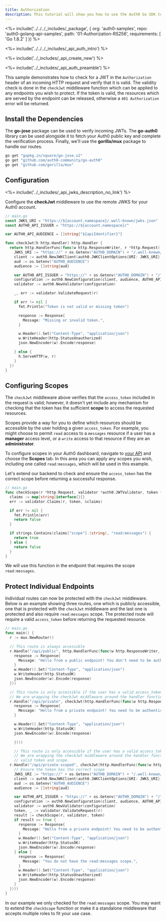 ```yaml
---
title: Authorization
description: This tutorial will show you how to use the Auth0 Go SDK to add authentication and authorization to your API.
---
```


<%= include('../../../_includes/_package', {
  org: 'auth0-samples',
  repo: 'auth0-golang-api-samples',
  path: '01-Authorization-RS256',
  requirements: [
    'Go 1.8.2'
  ]
}) %>

<%= include('../../../_includes/_api_auth_intro') %>

<%= include('../_includes/_api_create_new') %>

<%= include('../_includes/_api_auth_preamble') %>

This sample demonstrates how to check for a JWT in the `Authorization` header of an incoming HTTP request and verify that it is valid. The validity check is done in the `checkJwt` middleware function which can be applied to any endpoints you wish to protect. If the token is valid, the resources which are served by the endpoint can be released, otherwise a `401 Authorization` error will be returned.

## Install the Dependencies

The **go-jose** package can be used to verify incoming JWTs. The **go-auth0** library can be used alongside it to fetch your Auth0 public key and complete the verification process. Finally, we'll use the **gorilla/mux** package to handle our routes.

```bash
go get "gopkg.in/square/go-jose.v2"
go get "github.com/auth0-community/go-auth0"
go get "github.com/gorilla/mux"
```

## Configuration

<%= include('../_includes/_api_jwks_description_no_link') %>

Configure the **checkJwt** middleware to use the remote JWKS for your Auth0 account.

```go
// main.go
const JWKS_URI = "https://${account.namespace}/.well-known/jwks.json"
const AUTH0_API_ISSUER = "https://${account.namespace}/"

var AUTH0_API_AUDIENCE = []string{"${apiIdentifier}"}

func checkJwt(h http.Handler) http.Handler {
  return http.HandlerFunc(func(w http.ResponseWriter, r *http.Request) {
    JWKS_URI := "https://" + os.Getenv("AUTH0_DOMAIN") + "/.well-known/jwks.json"
    client := auth0.NewJWKClient(auth0.JWKClientOptions{URI: JWKS_URI})
    aud := os.Getenv("AUTH0_AUDIENCE")
    audience := []string{aud}

    var AUTH0_API_ISSUER = "https://" + os.Getenv("AUTH0_DOMAIN") + "/"
    configuration := auth0.NewConfiguration(client, audience, AUTH0_API_ISSUER, jose.RS256)
    validator := auth0.NewValidator(configuration)

    _, err := validator.ValidateRequest(r)

    if err != nil {
      fmt.Println("Token is not valid or missing token")

	  response := Response{
		Message: "Missing or invalid token.",
	  }

	  w.Header().Set("Content-Type", "application/json")
	  w.WriteHeader(http.StatusUnauthorized)
	  json.NewEncoder(w).Encode(response)

	} else {
      h.ServeHTTP(w, r)
	}
  })
}
```

## Configuring Scopes

The `checkJwt` middleware above verifies that the `access_token` included in the request is valid; however, it doesn't yet include any mechanism for checking that the token has the sufficient **scope** to access the requested resources.

Scopes provide a way for you to define which resources should be accessible by the user holding a given `access_token`. For example, you might choose to permit `read` access to a `messages` resource if a user has a **manager** access level, or a `write` access to that resource if they are an **administrator**.

To configure scopes in your Auth0 dashboard, navigate to [your API](${manage_url}/#/apis) and choose the **Scopes** tab. In this area you can apply any scopes you wish, including one called `read:messages`, which will be used in this example.

Let's extend our backend to check and ensure the `access_token` has the correct scope before returning a successful response.

```go
// main.go
func checkScope(r *http.Request, validator *auth0.JWTValidator, token *jwt.JSONWebToken) bool {
  claims := map[string]interface{}{}
  err := validator.Claims(r, token, &claims)

  if err != nil {
    fmt.Println(err)
    return false
  }

  if strings.Contains(claims["scope"].(string), "read:messages") {
    return true
  } else {
    return false
  }
}
```

We will use this function in the endpoint that requires the scope `read:messages`.

## Protect Individual Endpoints

Individual routes can now be protected with the `checkJwt` middleware. Below is an example showing three routes, one which is publicly accessible, one that is protected with the `checkJwt` middleware and the last one is protected and also require `read:messages` scope. The protected route will require a valid `access_token` before returning the requested resource.

```go
// main.go
func main() {
  r := mux.NewRouter()

  // This route is always accessible
  r.Handle("/api/public", http.HandlerFunc(func(w http.ResponseWriter, r *http.Request) {
    response := Response{
      Message: "Hello from a public endpoint! You don't need to be authenticated to see this.",
    }
    w.Header().Set("Content-Type", "application/json")
    w.WriteHeader(http.StatusOK)
    json.NewEncoder(w).Encode(response)
  }))

  // This route is only accessible if the user has a valid access_token
  // We are wrapping the checkJwt middleware around the handler function which will check for a valid token.
  r.Handle("/api/private", checkJwt(http.HandlerFunc(func(w http.ResponseWriter, r *http.Request) {
    response := Response{
      Message: "Hello from a private endpoint! You need to be authenticated to see this.",
    }

    w.Header().Set("Content-Type", "application/json")
    w.WriteHeader(http.StatusOK)
    json.NewEncoder(w).Encode(response)

    })))

    // This route is only accessible if the user has a valid access_token with the read:messages scope
    // We are wrapping the checkJwt middleware around the handler function which will check for a
    // valid token and scope.
  r.Handle("/api/private-scoped", checkJwt(http.HandlerFunc(func(w http.ResponseWriter, r *http.Request) {
    // Ensure the token has the correct scope
    JWKS_URI := "https://" + os.Getenv("AUTH0_DOMAIN") + "/.well-known/jwks.json"
    client := auth0.NewJWKClient(auth0.JWKClientOptions{URI: JWKS_URI})
    aud := os.Getenv("AUTH0_AUDIENCE")
    audience := []string{aud}

    var AUTH0_API_ISSUER = "https://" + os.Getenv("AUTH0_DOMAIN") + "/"
    configuration := auth0.NewConfiguration(client, audience, AUTH0_API_ISSUER, jose.RS256)
    validator := auth0.NewValidator(configuration)
    token, _ := validator.ValidateRequest(r)
    result := checkScope(r, validator, token)
    if result == true {
      response := Response{
        Message: "Hello from a private endpoint! You need to be authenticated and have a scope of read:messages to see this.",
      }
      w.Header().Set("Content-Type", "application/json")
      w.WriteHeader(http.StatusOK)
      json.NewEncoder(w).Encode(response)
    } else {
      response := Response{
        Message: "You do not have the read:messages scope.",
      }
      w.Header().Set("Content-Type", "application/json")
      w.WriteHeader(http.StatusUnauthorized)
      json.NewEncoder(w).Encode(response)
    }
  })))
}
```

In our example we only checked for the `read:messages` scope. You may want to extend the `checkScope` function or make it a standalone middleware that accepts multiple roles to fit your use case.
